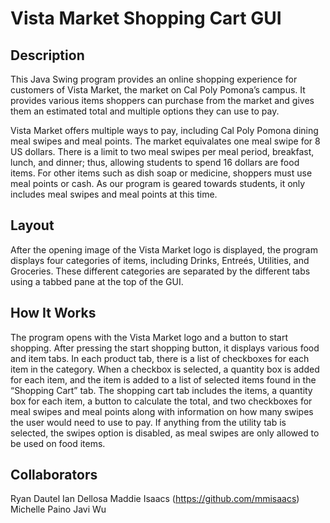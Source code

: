 # Vista Market Shopping Cart GUI
## Description
This Java Swing program provides an online shopping experience for customers of Vista Market, the market on Cal Poly Pomona’s campus. It provides various items shoppers can purchase from the market and gives them an estimated total and multiple options they can use to pay.

Vista Market offers multiple ways to pay, including Cal Poly Pomona dining meal swipes and meal points. The market equivalates one meal swipe for 8 US dollars. There is a limit to two meal swipes per meal period, breakfast, lunch, and dinner; thus, allowing students to spend 16 dollars are food items. For other items such as dish soap or medicine, shoppers must use meal points or cash. As our program is geared towards students, it only includes meal swipes and meal points at this time.

## Layout

After the opening image of the Vista Market logo is displayed, the program displays four categories of items, including Drinks, Entreés, Utilities, and Groceries. These different categories are separated by the different tabs using a tabbed pane at the top of the GUI.

## How It Works

The program opens with the Vista Market logo and a button to start shopping. After pressing the start shopping button, it displays various food and item tabs. In each product tab, there is a list of checkboxes for each item in the category. When a checkbox is selected, a quantity box is added for each item, and the item is added to a list of selected items found in the “Shopping Cart” tab. The shopping cart tab includes the items, a quantity box for each item, a button to calculate the total, and two checkboxes for meal swipes and meal points along with information on how many swipes the user would need to use to pay. If anything from the utility tab is selected, the swipes option is disabled, as meal swipes are only allowed to be used on food items.

## Collaborators
Ryan Dautel 
Ian Dellosa
Maddie Isaacs (https://github.com/mmisaacs)
Michelle Paino
Javi Wu
